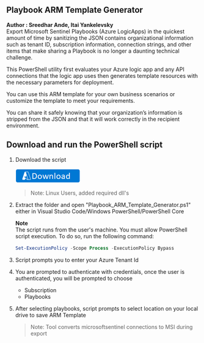 ## Playbook ARM Template Generator
**Author : Sreedhar Ande, Itai Yankelevsky**  
Export Microsoft Sentinel Playbooks (Azure LogicApps) in the quickest amount of time by sanitizing the JSON contains organizational information such as tenant ID, subscription information, connection strings, and other items that make sharing a Playbook is no longer a daunting technical challenge.  

This PowerShell utility first evaluates your Azure logic app and any API connections that the logic app uses then generates template resources with the necessary parameters for deployment.  

You can use this ARM template for your own business scenarios or customize the template to meet your requirements.  

You can share it safely knowing that your organization’s information is stripped from the JSON and that it will work correctly in the recipient environment.

## Download and run the PowerShell script

1. Download the script 
  
   [![Download](./images/Download.png)](https://aka.ms/Playbook-ARM-Template-Generator)
   
   > Note: Linux Users, added required dll's

2. Extract the folder and open "Playbook_ARM_Template_Generator.ps1" either in Visual Studio Code/Windows PowerShell/PowerShell Core

   **Note**  
   The script runs from the user's machine. You must allow PowerShell script execution. To do so, run the following command:
   
   ```PowerShell
   Set-ExecutionPolicy -Scope Process -ExecutionPolicy Bypass  
   ```  
3. Script prompts you to enter your Azure Tenant Id

4. You are prompted to authenticate with credentials, once the user is authenticated, you will be prompted to choose 
	- Subscription	
	- Playbooks

5. After selecting playbooks, script prompts to select location on your local drive to save ARM Template  
   > Note: Tool converts microsoftsentinel connections to MSI during export
